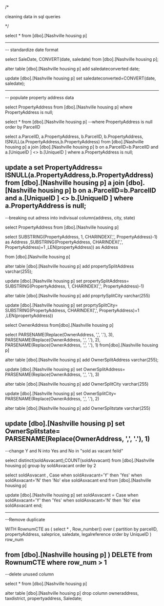/* 

cleaning data in sql queries

*/

select *
from [dbo].[Nashville housing p]

-----------------------------------------------------------------------------------------------------------------------

-- standardize date format

select SaleDate, CONVERT(date, saledate)
from [dbo].[Nashville housing p];

alter table [dbo].[Nashville housing p]
add saledateconverted date;

update [dbo].[Nashville housing p]
set saledateconverted=CONVERT(date, saledate);

----------------------------------------------------------------------------------------------------------------------------

-- populate property address data

select PropertyAddress
from [dbo].[Nashville housing p]
where PropertyAddress is null;

select *
from [dbo].[Nashville housing p]
--where PropertyAddress is null
order by ParcelID


select a.ParcelID, a.PropertyAddress, b.ParcelID, b.PropertyAddress, ISNULL(a.PropertyAddress,b.PropertyAddress)
from [dbo].[Nashville housing p] a
join [dbo].[Nashville housing p] b
  on a.ParcelID=b.ParcelID
and a.[UniqueID ] <> b.[UniqueID ]
where a.PropertyAddress is null;

update a
set PropertyAddress= ISNULL(a.PropertyAddress,b.PropertyAddress)
from [dbo].[Nashville housing p] a
join [dbo].[Nashville housing p] b
  on a.ParcelID=b.ParcelID
and a.[UniqueID ] <> b.[UniqueID ]
where a.PropertyAddress is null;
--------------------------------------------------------------------------------------------------------------------------

--breaking out adress into indivisual column(address, city, state)

select PropertyAddress
from [dbo].[Nashville housing p]

select
SUBSTRING(PropertyAddress, 1, CHARINDEX(',', PropertyAddress)-1) as Address
,SUBSTRING(PropertyAddress, CHARINDEX(',', PropertyAddress)+1 ,LEN(propertyAddress)) as Address

from [dbo].[Nashville housing p]

alter table [dbo].[Nashville housing p]
add propertySplitAddress varchar(255);

update [dbo].[Nashville housing p]
set  propertySplitAddress= SUBSTRING(PropertyAddress, 1, CHARINDEX(',', PropertyAddress)-1)

alter table [dbo].[Nashville housing p]
add proprtySplitCity varchar(255)

update [dbo].[Nashville housing p]
set proprtySplitCity= SUBSTRING(PropertyAddress, CHARINDEX(',', PropertyAddress)+1 ,LEN(propertyAddress))


select OwnerAddress
from[dbo].[Nashville housing p]

select
PARSENAME(Replace(OwnerAddress, ',', '.'), 3),
PARSENAME(Replace(OwnerAddress, ',', '.'), 2),
PARSENAME(Replace(OwnerAddress, ',', '.'), 1)
from[dbo].[Nashville housing p]

alter table [dbo].[Nashville housing p]
add OwnerSplitAddress varchar(255);

update [dbo].[Nashville housing p]
set  OwnerSplitAddress= PARSENAME(Replace(OwnerAddress, ',', '.'), 3)

alter table [dbo].[Nashville housing p]
add OwnerSplitCity varchar(255)

update [dbo].[Nashville housing p]
set OwnerSplitCity= PARSENAME(Replace(OwnerAddress, ',', '.'), 2)

alter table [dbo].[Nashville housing p]
add OwnerSplitstate varchar(255)

update [dbo].[Nashville housing p]
set OwnerSplitstate= PARSENAME(Replace(OwnerAddress, ',', '.'), 1)
--------------------------------------------------------------------------------------------------------------------------

--change Y and N into Yes and No in "sold as vacant feild"

select distinct(soldAsvacant),COUNT(soldAsvacant)
from [dbo].[Nashville housing p]
group by soldAsvacant
order by 2

select soldAsvacant
, Case when soldAsvacant='Y' then 'Yes'
      when soldAsvacant='N' then 'No'
 else soldAsvacant
 end
 from [dbo].[Nashville housing p]
  
 update [dbo].[Nashville housing p]
 set soldAsvacant = Case when soldAsvacant='Y' then 'Yes'
      when soldAsvacant='N' then 'No'
 else soldAsvacant
 end;

 -----------------------------------------------------------------------------------------------------------------------

--Remove duplicate


WITH RownumCTE as (
select * ,
Row_number() over (
partition by
             parcelID,
			 propertyAddress,
			 saleprice,
			 saledate,
			 legalreference
			 order by UniqueID
			 ) row_num

from [dbo].[Nashville housing p]
)
DELETE
from RownumCTE
where row_num > 1
----------------------------------------------------------------------------------------------------------------------------

--delete unused column

select *
from [dbo].[Nashville housing p]

alter table [dbo].[Nashville housing p]
drop column owneraddress, taxdistrict, propertyaddress, Saledate;












